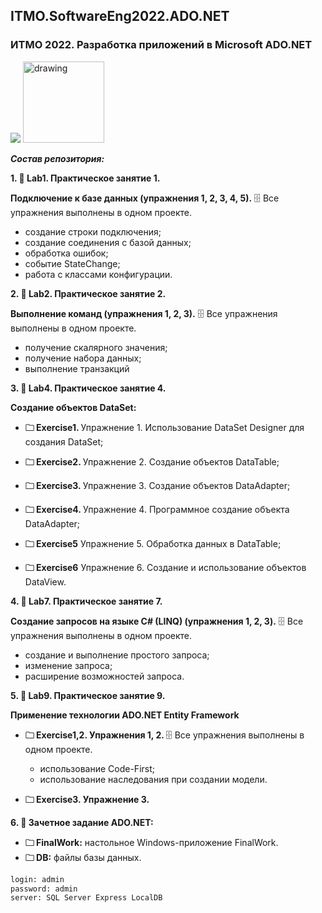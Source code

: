 ## ITMO.SoftwareEng2022.ADO.NET
### ИТМО 2022. Разработка приложений в Microsoft ADO.NET
<img src="http://guttitech.com/phpfusion/infusions/video/images/ado_net.jpg"> <img src="https://ie.wampi.ru/2022/09/26/entityframework.png" alt="drawing" width="130"/>

***Состав репозитория:***

 <strong>1. &#128194; Lab1. Практическое занятие 1. </strong> 
 
**Подключение к базе данных (упражнения 1, 2, 3, 4, 5).**
&#128452; Все упражнения выполнены в одном проекте.
  * создание строки подключения;
  * создание соединения с базой данных;
  * обработка ошибок;
  * событие StateChange;
  * работа с классами конфигурации.

<strong>2. &#128194; Lab2. Практическое занятие 2. </strong> 

**Выполнение команд (упражнения 1, 2, 3).** 
&#128452; Все упражнения выполнены в одном проекте.
  * получение скалярного значения;
  * получение набора данных;
  * выполнение транзакций

<strong>3. &#128194; Lab4. Практическое занятие 4. </strong> 

**Создание объектов DataSet:**

+ <strong>&#128448; Exercise1. </strong> Упражнение 1. Использование DataSet Designer для создания DataSet;

+ <strong>&#128448; Exercise2. </strong> Упражнение 2. Создание объектов DataTable;

+ <strong>&#128448; Exercise3. </strong> Упражнение 3. Создание объектов DataAdapter;

+ <strong>&#128448; Exercise4. </strong> Упражнение 4. Программное создание объекта DataAdapter;

+ <strong>&#128448; Exercise5</strong> Упражнение 5. Обработка данных в DataTable;

+ <strong>&#128448; Exercise6</strong> Упражнение 6. Создание и использование объектов DataView.

<strong>4. &#128194; Lab7. Практическое занятие 7. </strong> 

**Создание запросов на языке C# (LINQ) (упражнения 1, 2, 3).**
&#128452; Все упражнения выполнены в одном проекте.
  * создание и выполнение простого запроса;
  * изменение запроса;
  * расширение возможностей запроса.

<strong>5. &#128194; Lab9. Практическое занятие 9. </strong> 

**Применение технологии ADO.NET Entity Framework**

+ <strong>&#128448; Exercise1,2. Упражнения 1, 2. </strong>  &#128452; Все упражнения выполнены в одном проекте.
  * использование Code-First;
  * использование наследования при создании модели.

+ <strong>&#128448; Exercise3. Упражнение 3. </strong> 

<strong>6. &#128194; Зачетное задание ADO.NET: </strong> 
    
 + <strong>&#128448; FinalWork:</strong> настольное Windows-приложение FinalWork. 
 + <strong>&#128448; DB:</strong> файлы базы данных.
```diff
login: admin
password: admin
server: SQL Server Express LocalDB
```
  
